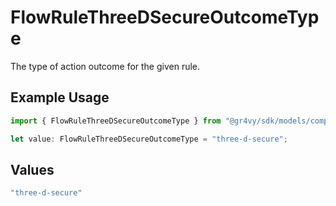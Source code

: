 # FlowRuleThreeDSecureOutcomeType

The type of action outcome for the given rule.

## Example Usage

```typescript
import { FlowRuleThreeDSecureOutcomeType } from "@gr4vy/sdk/models/components";

let value: FlowRuleThreeDSecureOutcomeType = "three-d-secure";
```

## Values

```typescript
"three-d-secure"
```